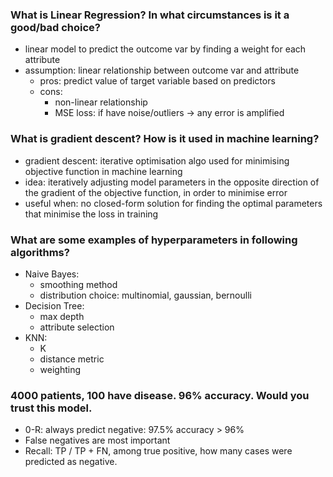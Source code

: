 ### What is Linear Regression? In what circumstances is it a good/bad choice?

- linear model to predict the outcome var by finding a weight for each attribute
- assumption: linear relationship between outcome var and attribute
	- pros: predict value of target variable based on predictors
	- cons:
		- non-linear relationship
		- MSE loss: if have noise/outliers -> any error is amplified

### What is gradient descent? How is it used in machine learning?

- gradient descent: iterative optimisation algo used for minimising objective function in machine learning
- idea: iteratively adjusting model parameters in the opposite direction of the gradient of the objective function, in order to minimise error
- useful when: no closed-form solution for finding the optimal parameters that minimise the loss in training

### What are some examples of hyperparameters in following algorithms?

- Naive Bayes: 
	- smoothing method
	- distribution choice: multinomial, gaussian, bernoulli
- Decision Tree: 
	- max depth
	- attribute selection
- KNN:
	- K
	- distance metric
	- weighting

### 4000 patients, 100 have disease. 96% accuracy. Would you trust this model.

- 0-R: always predict negative: 97.5% accuracy > 96%
- False negatives are most important
- Recall: TP / TP + FN, among true positive, how many cases were predicted as negative.